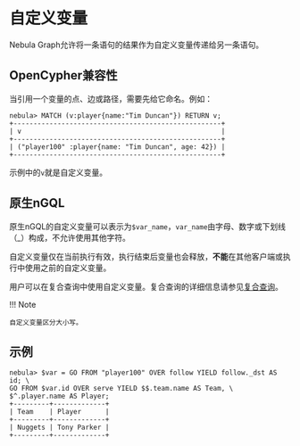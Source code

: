 # 自定义变量

Nebula Graph允许将一条语句的结果作为自定义变量传递给另一条语句。

## OpenCypher兼容性

当引用一个变量的点、边或路径，需要先给它命名。例如：

```ngql
nebula> MATCH (v:player{name:"Tim Duncan"}) RETURN v;
+----------------------------------------------------+
| v                                                  |
+----------------------------------------------------+
| ("player100" :player{name: "Tim Duncan", age: 42}) |
+----------------------------------------------------+
```

示例中的`v`就是自定义变量。

## 原生nGQL

原生nGQL的自定义变量可以表示为`$var_name`，`var_name`由字母、数字或下划线（_）构成，不允许使用其他字符。

自定义变量仅在当前执行有效，执行结束后变量也会释放，**不能**在其他客户端或执行中使用之前的自定义变量。

用户可以在复合查询中使用自定义变量。复合查询的详细信息请参见[复合查询](1.composite-queries.md)。

!!! Note

    自定义变量区分大小写。

## 示例

```ngql
nebula> $var = GO FROM "player100" OVER follow YIELD follow._dst AS id; \
GO FROM $var.id OVER serve YIELD $$.team.name AS Team, \
$^.player.name AS Player;
+---------+-------------+
| Team    | Player      |
+---------+-------------+
| Nuggets | Tony Parker |
+---------+-------------+
```
